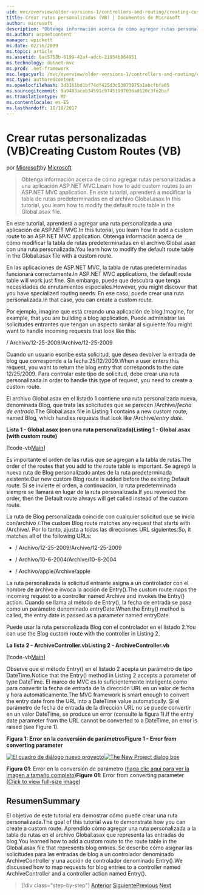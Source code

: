 ```yaml
---
uid: mvc/overview/older-versions-1/controllers-and-routing/creating-custom-routes-vb
title: Crear rutas personalizadas (VB) | Documentos de Microsoft
author: microsoft
description: "Obtenga información acerca de cómo agregar rutas personalizadas a una aplicación ASP.NET MVC. En este tutorial, aprenderá a modificar la tabla de rutas predeterminadas en el archivo Global.asax."
ms.author: aspnetcontent
manager: wpickett
ms.date: 02/16/2009
ms.topic: article
ms.assetid: 6ac5758b-6199-42af-adcb-21954b864951
ms.technology: dotnet-mvc
ms.prod: .net-framework
msc.legacyurl: /mvc/overview/older-versions-1/controllers-and-routing/creating-custom-routes-vb
msc.type: authoredcontent
ms.openlocfilehash: 3d3161bd1bf74df425d3c53873875a1abcfbfa05
ms.sourcegitcommit: 9a9483aceb34591c97451997036a9120c3fe2baf
ms.translationtype: MT
ms.contentlocale: es-ES
ms.lasthandoff: 11/10/2017
---
```

<a name="creating-custom-routes-vb"></a><span data-ttu-id="97c8b-104">Crear rutas personalizadas (VB)</span><span class="sxs-lookup"><span data-stu-id="97c8b-104">Creating Custom Routes (VB)</span></span>
====================
<span data-ttu-id="97c8b-105">por [Microsoft](https://github.com/microsoft)</span><span class="sxs-lookup"><span data-stu-id="97c8b-105">by [Microsoft](https://github.com/microsoft)</span></span>

> <span data-ttu-id="97c8b-106">Obtenga información acerca de cómo agregar rutas personalizadas a una aplicación ASP.NET MVC.</span><span class="sxs-lookup"><span data-stu-id="97c8b-106">Learn how to add custom routes to an ASP.NET MVC application.</span></span> <span data-ttu-id="97c8b-107">En este tutorial, aprenderá a modificar la tabla de rutas predeterminadas en el archivo Global.asax.</span><span class="sxs-lookup"><span data-stu-id="97c8b-107">In this tutorial, you learn how to modify the default route table in the Global.asax file.</span></span>


<span data-ttu-id="97c8b-108">En este tutorial, aprenderá a agregar una ruta personalizada a una aplicación de ASP.NET MVC.</span><span class="sxs-lookup"><span data-stu-id="97c8b-108">In this tutorial, you learn how to add a custom route to an ASP.NET MVC application.</span></span> <span data-ttu-id="97c8b-109">Obtenga información acerca de cómo modificar la tabla de rutas predeterminadas en el archivo Global.asax con una ruta personalizada.</span><span class="sxs-lookup"><span data-stu-id="97c8b-109">You learn how to modify the default route table in the Global.asax file with a custom route.</span></span>

<span data-ttu-id="97c8b-110">En las aplicaciones de ASP.NET MVC, la tabla de rutas predeterminadas funcionará correctamente.</span><span class="sxs-lookup"><span data-stu-id="97c8b-110">In ASP.NET MVC applications, the default route table will work just fine.</span></span> <span data-ttu-id="97c8b-111">Sin embargo, puede que descubra que tenga necesidades de enrutamientos especiales.</span><span class="sxs-lookup"><span data-stu-id="97c8b-111">However, you might discover that you have specialized routing needs.</span></span> <span data-ttu-id="97c8b-112">En ese caso, puede crear una ruta personalizada.</span><span class="sxs-lookup"><span data-stu-id="97c8b-112">In that case, you can create a custom route.</span></span>

<span data-ttu-id="97c8b-113">Por ejemplo, imagine que está creando una aplicación de blog.</span><span class="sxs-lookup"><span data-stu-id="97c8b-113">Imagine, for example, that you are building a blog application.</span></span> <span data-ttu-id="97c8b-114">Puede administrar las solicitudes entrantes que tengan un aspecto similar al siguiente:</span><span class="sxs-lookup"><span data-stu-id="97c8b-114">You might want to handle incoming requests that look like this:</span></span>

<span data-ttu-id="97c8b-115">/ Archivo/12-25-2009</span><span class="sxs-lookup"><span data-stu-id="97c8b-115">/Archive/12-25-2009</span></span>

<span data-ttu-id="97c8b-116">Cuando un usuario escribe esta solicitud, que desea devolver la entrada de blog que corresponde a la fecha 25/12/2009.</span><span class="sxs-lookup"><span data-stu-id="97c8b-116">When a user enters this request, you want to return the blog entry that corresponds to the date 12/25/2009.</span></span> <span data-ttu-id="97c8b-117">Para controlar este tipo de solicitud, debe crear una ruta personalizada.</span><span class="sxs-lookup"><span data-stu-id="97c8b-117">In order to handle this type of request, you need to create a custom route.</span></span>

<span data-ttu-id="97c8b-118">El archivo Global.asax en el listado 1 contiene una ruta personalizada nueva, denominada Blog, que trata las solicitudes que se parecen /Archive/*fecha de entrada*.</span><span class="sxs-lookup"><span data-stu-id="97c8b-118">The Global.asax file in Listing 1 contains a new custom route, named Blog, which handles requests that look like /Archive/*entry date*.</span></span>

<span data-ttu-id="97c8b-119">**Lista 1 - Global.asax (con una ruta personalizada)**</span><span class="sxs-lookup"><span data-stu-id="97c8b-119">**Listing 1 - Global.asax (with custom route)**</span></span>

[!code-vb[Main](creating-custom-routes-vb/samples/sample1.vb)]

<span data-ttu-id="97c8b-120">Es importante el orden de las rutas que se agregan a la tabla de rutas.</span><span class="sxs-lookup"><span data-stu-id="97c8b-120">The order of the routes that you add to the route table is important.</span></span> <span data-ttu-id="97c8b-121">Se agregó la nueva ruta de Blog personalizado antes de la ruta predeterminada existente.</span><span class="sxs-lookup"><span data-stu-id="97c8b-121">Our new custom Blog route is added before the existing Default route.</span></span> <span data-ttu-id="97c8b-122">Si se invierte el orden, a continuación, la ruta predeterminada siempre se llamará en lugar de la ruta personalizada.</span><span class="sxs-lookup"><span data-stu-id="97c8b-122">If you reversed the order, then the Default route always will get called instead of the custom route.</span></span>

<span data-ttu-id="97c8b-123">La ruta de Blog personalizada coincide con cualquier solicitud que se inicia con/archivo /.</span><span class="sxs-lookup"><span data-stu-id="97c8b-123">The custom Blog route matches any request that starts with /Archive/.</span></span> <span data-ttu-id="97c8b-124">Por lo tanto, ajusta a todas las direcciones URL siguientes:</span><span class="sxs-lookup"><span data-stu-id="97c8b-124">So, it matches all of the following URLs:</span></span>

- <span data-ttu-id="97c8b-125">/ Archivo/12-25-2009</span><span class="sxs-lookup"><span data-stu-id="97c8b-125">/Archive/12-25-2009</span></span>

- <span data-ttu-id="97c8b-126">/ Archivo/10-6-2004</span><span class="sxs-lookup"><span data-stu-id="97c8b-126">/Archive/10-6-2004</span></span>

- <span data-ttu-id="97c8b-127">/ Archivo/apple</span><span class="sxs-lookup"><span data-stu-id="97c8b-127">/Archive/apple</span></span>

<span data-ttu-id="97c8b-128">La ruta personalizada la solicitud entrante asigna a un controlador con el nombre de archivo e invoca la acción de Entry().</span><span class="sxs-lookup"><span data-stu-id="97c8b-128">The custom route maps the incoming request to a controller named Archive and invokes the Entry() action.</span></span> <span data-ttu-id="97c8b-129">Cuando se llama al método de Entry(), la fecha de entrada se pasa como un parámetro denominado entryDate.</span><span class="sxs-lookup"><span data-stu-id="97c8b-129">When the Entry() method is called, the entry date is passed as a parameter named entryDate.</span></span>

<span data-ttu-id="97c8b-130">Puede usar la ruta personalizada Blog con el controlador en el listado 2.</span><span class="sxs-lookup"><span data-stu-id="97c8b-130">You can use the Blog custom route with the controller in Listing 2.</span></span>

<span data-ttu-id="97c8b-131">**La lista 2 - ArchiveController.vb**</span><span class="sxs-lookup"><span data-stu-id="97c8b-131">**Listing 2 - ArchiveController.vb**</span></span>

[!code-vb[Main](creating-custom-routes-vb/samples/sample2.vb)]

<span data-ttu-id="97c8b-132">Observe que el método Entry() en el listado 2 acepta un parámetro de tipo DateTime.</span><span class="sxs-lookup"><span data-stu-id="97c8b-132">Notice that the Entry() method in Listing 2 accepts a parameter of type DateTime.</span></span> <span data-ttu-id="97c8b-133">El marco de MVC es lo suficientemente inteligente como para convertir la fecha de entrada de la dirección URL en un valor de fecha y hora automáticamente.</span><span class="sxs-lookup"><span data-stu-id="97c8b-133">The MVC framework is smart enough to convert the entry date from the URL into a DateTime value automatically.</span></span> <span data-ttu-id="97c8b-134">Si el parámetro de fecha de entrada de la dirección URL no se puede convertir en un valor DateTime, se produce un error (consulte la figura 1).</span><span class="sxs-lookup"><span data-stu-id="97c8b-134">If the entry date parameter from the URL cannot be converted to a DateTime, an error is raised (see Figure 1).</span></span>

<span data-ttu-id="97c8b-135">**Figura 1: Error en la conversión de parámetros**</span><span class="sxs-lookup"><span data-stu-id="97c8b-135">**Figure 1 - Error from converting parameter**</span></span>


<span data-ttu-id="97c8b-136">[![El cuadro de diálogo nuevo proyecto](creating-custom-routes-vb/_static/image1.jpg)](creating-custom-routes-vb/_static/image1.png)</span><span class="sxs-lookup"><span data-stu-id="97c8b-136">[![The New Project dialog box](creating-custom-routes-vb/_static/image1.jpg)](creating-custom-routes-vb/_static/image1.png)</span></span>

<span data-ttu-id="97c8b-137">**Figura 01**: Error en la conversión de parámetro ([haga clic aquí para ver la imagen a tamaño completo](creating-custom-routes-vb/_static/image2.png))</span><span class="sxs-lookup"><span data-stu-id="97c8b-137">**Figure 01**: Error from converting parameter ([Click to view full-size image](creating-custom-routes-vb/_static/image2.png))</span></span>


## <a name="summary"></a><span data-ttu-id="97c8b-138">Resumen</span><span class="sxs-lookup"><span data-stu-id="97c8b-138">Summary</span></span>

<span data-ttu-id="97c8b-139">El objetivo de este tutorial era demostrar cómo puede crear una ruta personalizada.</span><span class="sxs-lookup"><span data-stu-id="97c8b-139">The goal of this tutorial was to demonstrate how you can create a custom route.</span></span> <span data-ttu-id="97c8b-140">Aprendido cómo agregar una ruta personalizada a la tabla de rutas en el archivo Global.asax que representa las entradas de blog.</span><span class="sxs-lookup"><span data-stu-id="97c8b-140">You learned how to add a custom route to the route table in the Global.asax file that represents blog entries.</span></span> <span data-ttu-id="97c8b-141">Se describe cómo asignar las solicitudes para las entradas de blog a un controlador denominado ArchiveController y una acción de controlador denominado Entry().</span><span class="sxs-lookup"><span data-stu-id="97c8b-141">We discussed how to map requests for blog entries to a controller named ArchiveController and a controller action named Entry().</span></span>

>[!div class="step-by-step"]
<span data-ttu-id="97c8b-142">[Anterior](asp-net-mvc-controller-overview-vb.md)
[Siguiente](creating-a-route-constraint-vb.md)</span><span class="sxs-lookup"><span data-stu-id="97c8b-142">[Previous](asp-net-mvc-controller-overview-vb.md)
[Next](creating-a-route-constraint-vb.md)</span></span>

